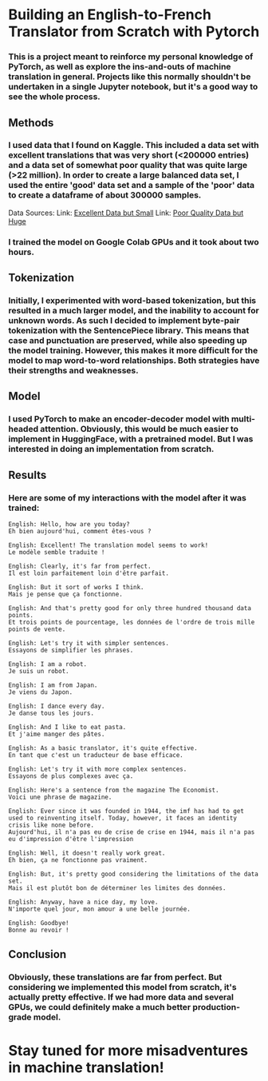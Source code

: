# Building an English-to-French Translator from Scratch with Pytorch

### This is a project meant to reinforce my personal knowledge of PyTorch, as well as explore the ins-and-outs of machine translation in general. Projects like this normally shouldn't be undertaken in a single Jupyter notebook, but it's a good way to see the whole process.

## Methods

### I used data that I found on Kaggle. This included a data set with excellent translations that was very short (<200000 entries) and a data set of somewhat poor quality that was quite large (>22 million). In order to create a large balanced data set, I used the entire 'good' data set and a sample of the 'poor' data to create a dataframe of about 300000 samples.

Data Sources:
Link: [Excellent Data but Small](https://www.kaggle.com/datasets/devicharith/language-translation-englishfrench)
Link: [Poor Quality Data but Huge](https://www.kaggle.com/datasets/dhruvildave/en-fr-translation-dataset)

### I trained the model on Google Colab GPUs and it took about two hours.

## Tokenization

### Initially, I experimented with word-based tokenization, but this resulted in a much larger model, and the inability to account for unknown words. As such I decided to implement byte-pair tokenization with the SentencePiece library. This means that case and punctuation are preserved, while also speeding up the model training. However, this makes it more difficult for the model to map word-to-word relationships. Both strategies have their strengths and weaknesses.

## Model

### I used PyTorch to make an encoder-decoder model with multi-headed attention. Obviously, this would be much easier to implement in HuggingFace, with a pretrained model. But I was interested in doing an implementation from scratch.

## Results

### Here are some of my interactions with the model after it was trained:

```
English: Hello, how are you today?
Eh bien aujourd'hui, comment êtes-vous ?

English: Excellent! The translation model seems to work!
Le modèle semble traduite !

English: Clearly, it's far from perfect.
Il est loin parfaitement loin d'être parfait.

English: But it sort of works I think.
Mais je pense que ça fonctionne.

English: And that's pretty good for only three hundred thousand data points.
Et trois points de pourcentage, les données de l'ordre de trois mille points de vente.

English: Let's try it with simpler sentences.
Essayons de simplifier les phrases.

English: I am a robot.
Je suis un robot.

English: I am from Japan.
Je viens du Japon.

English: I dance every day.
Je danse tous les jours.

English: And I like to eat pasta.
Et j'aime manger des pâtes.

English: As a basic translator, it's quite effective.
En tant que c'est un traducteur de base efficace.

English: Let's try it with more complex sentences.
Essayons de plus complexes avec ça.

English: Here's a sentence from the magazine The Economist.
Voici une phrase de magazine.

English: Ever since it was founded in 1944, the imf has had to get used to reinventing itself. Today, however, it faces an identity crisis like none before.
Aujourd'hui, il n'a pas eu de crise de crise en 1944, mais il n'a pas eu d'impression d'être l'impression

English: Well, it doesn't really work great.
Eh bien, ça ne fonctionne pas vraiment.

English: But, it's pretty good considering the limitations of the data set.
Mais il est plutôt bon de déterminer les limites des données.

English: Anyway, have a nice day, my love.
N'importe quel jour, mon amour a une belle journée.

English: Goodbye!
Bonne au revoir !
```

## Conclusion

### Obviously, these translations are far from perfect. But considering we implemented this model from scratch, it's actually pretty effective. If we had more data and several GPUs, we could definitely make a much better production-grade model.

# Stay tuned for more misadventures in machine translation!
